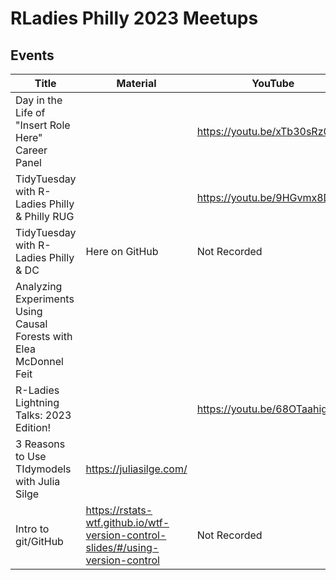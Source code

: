 # RLadies Philly 2023 Meetups


## Events
| Title | Material | YouTube |
|-------|------|---------|
|Day in the Life of "Insert Role Here" Career Panel| |https://youtu.be/xTb30sRz0xI|
|TidyTuesday with R-Ladies Philly & Philly RUG| |https://youtu.be/9HGvmx8DXvY|
|TidyTuesday with R-Ladies Philly & DC| Here on GitHub | Not Recorded |
|Analyzing Experiments Using Causal Forests with Elea McDonnel Feit| | |
|R-Ladies Lightning Talks: 2023 Edition!| |https://youtu.be/68OTaahig8g|
|3 Reasons to Use TIdymodels with Julia Silge|https://juliasilge.com/| |
|Intro to git/GitHub|https://rstats-wtf.github.io/wtf-version-control-slides/#/using-version-control |Not Recorded|
